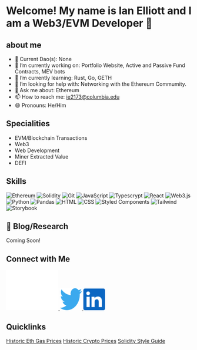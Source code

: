 # Welcome! My name is Ian Elliott and I am a Web3/EVM Developer 👋

## about me

- 👯 Current Dao(s): None
- 🔭 I’m currently working on: Portfolio Website, Active and Passive Fund Contracts, MEV bots
- 🌱 I’m currently learning: Rust, Go, GETH
- 🤔 I’m looking for help with: Networking with the Ethereum Commumity.
- 💬 Ask me about: Ethereum
- 📫 How to reach me: ie2173@columbia.edu
- 😄 Pronouns: He/Him

## Specialities

- EVM/Blockchain Transactions
- Web3
- Web Development
- Miner Extracted Value
- DEFI

## Skills

![Ethereum](https://img.shields.io/badge/Ethereum-3C3C3D?style=for-the-badge&logo=Ethereum&logoColor=white)
![Solidity](https://img.shields.io/badge/Solidity-3C3C3D?style=for-the-badge&logo=Solidity&logoColor=white)
![Git](https://img.shields.io/badge/Git-F05032?style=for-the-badge&logo=git&logoColor=black)
![JavaScript](https://img.shields.io/badge/javascript-%23323330.svg?style=for-the-badge&logo=javascript&logoColor=%23F7DF1E)
![Typescrypt](https://img.shields.io/badge/Typescript-007acc?style=for-the-badge&logo=Typescript&logoColor=white)
![React](https://img.shields.io/badge/react-202228?style=for-the-badge&logo=react&logoColor=61DAFB)
![Web3.js](https://img.shields.io/badge/web3.js-F16822?style=for-the-badge&logo=web3.js&logoColor=black)
![Python](https://img.shields.io/badge/python-4B8BBE?style=for-the-badge&logo=python&logoColor=FFD43B)
![Pandas](https://img.shields.io/badge/pandas-4B8BBE?style=for-the-badge&logo=pandas&logoColor=white)
![HTML](https://img.shields.io/badge/HTML5-E34F26?style=for-the-badge&logo=HTML5&logoColor=white)
![CSS](https://img.shields.io/badge/CSS3-1572B6?style=for-the-badge&logo=CSS3&logoColor=white)
![Styled Components](https://img.shields.io/badge/styled_components-DB7093?style=for-the-badge&logo=styled-components&logoColor=white)
![Tailwind](https://img.shields.io/badge/tailwind-0b101e?style=for-the-badge&logo=Tailwind%20CSS&logoColor=06B6D4)
![Storybook](https://img.shields.io/badge/Storybook_UI-FF4785?style=for-the-badge&logo=Storybook&logoColor=white)

## 📝 Blog/Research

Coming Soon!

## Connect with Me

<span display='flex' align-items='center'>
<a href='https://discord.gg/3M8kNAYPTb'>
  <img src="images/Discord.svg" alt='Discord'>
</a>
<a href='https://twitter.com/lunacrypto4'>
  <img src="images/Twitter.svg" alt='Twitter' width='60px' height='60px'>
</a><a href='https://www.linkedin.com/in/ilelliott/'>
  <img src="images/Linkedin.png" alt='Linkedin' width='59px' height='59px'>
</a>
</span>

## Quicklinks

[Historic Eth Gas Prices](http://www.github.com/ie2173/historicgasprices)
[Historic Crypto Prices]()
[Solidity Style Guide]()
